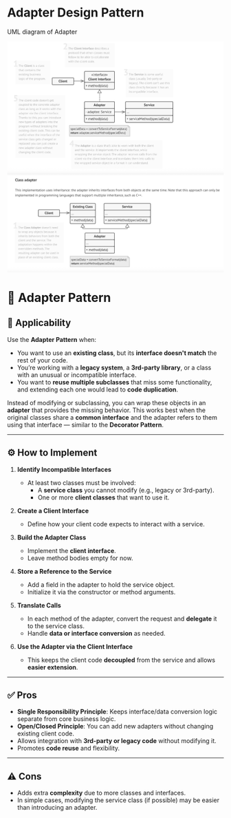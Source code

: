 # Adapter Design Pattern

UML diagram of Adapter

![Schema UML diagram of Adapter design pattern](adapter-1.png)
![Design of App using Adapter design pattern](adapter-2.png)

# 🔄 Adapter Pattern

## 📌 Applicability

Use the **Adapter Pattern** when:

- You want to use an **existing class**, but its **interface doesn't match** the rest of your code.
- You’re working with a **legacy system**, a **3rd-party library**, or a class with an unusual or incompatible interface.
- You want to **reuse multiple subclasses** that miss some functionality, and extending each one would lead to **code duplication**.

Instead of modifying or subclassing, you can wrap these objects in an **adapter** that provides the missing behavior. This works best when the original classes share a **common interface** and the adapter refers to them using that interface — similar to the **Decorator Pattern**.

---

## ⚙️ How to Implement

1. **Identify Incompatible Interfaces**
    - At least two classes must be involved:
        - A **service class** you cannot modify (e.g., legacy or 3rd-party).
        - One or more **client classes** that want to use it.

2. **Create a Client Interface**
    - Define how your client code expects to interact with a service.

3. **Build the Adapter Class**
    - Implement the **client interface**.
    - Leave method bodies empty for now.

4. **Store a Reference to the Service**
    - Add a field in the adapter to hold the service object.
    - Initialize it via the constructor or method arguments.

5. **Translate Calls**
    - In each method of the adapter, convert the request and **delegate** it to the service class.
    - Handle **data or interface conversion** as needed.

6. **Use the Adapter via the Client Interface**
    - This keeps the client code **decoupled** from the service and allows **easier extension**.

---

## ✅ Pros

- **Single Responsibility Principle**: Keeps interface/data conversion logic separate from core business logic.
- **Open/Closed Principle**: You can add new adapters without changing existing client code.
- Allows integration with **3rd-party or legacy code** without modifying it.
- Promotes **code reuse** and flexibility.

---

## ⚠️ Cons

- Adds extra **complexity** due to more classes and interfaces.
- In simple cases, modifying the service class (if possible) may be easier than introducing an adapter.
